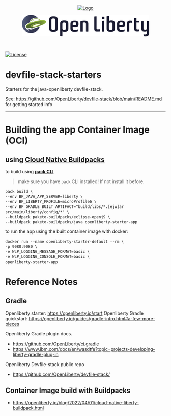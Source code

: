<!-- PROJECT LOGO -->

<p align="center">
  <a href="https://openliberty.io/">
    <img src="https://openliberty.io/img/spaceship.svg" alt="Logo">
  </a>
</p>
<p align="center">
  <a href="https://openliberty.io/">
    <img src="https://github.com/OpenLiberty/open-liberty/blob/master/logos/logo_horizontal_light_navy.png" alt="title" width="400">
  </a>
</p>
<br />

[![License](https://img.shields.io/badge/License-ASL%202.0-green.svg)](https://opensource.org/licenses/Apache-2.0)

# devfile-stack-starters
Starters for the java-openliberty devfile-stack.

See: https://github.com/OpenLiberty/devfile-stack/blob/main/README.md for getting started info

---

# Building the app Container Image (OCI)

## using [**Cloud Native Buildpacks**](https://buildpacks.io/)

to build using [**pack CLI**](https://buildpacks.io/docs/tools/pack/) 

> make sure you have `pack` CLI installed! If not install it before.

```shell
pack build \
--env BP_JAVA_APP_SERVER=liberty \
--env BP_LIBERTY_PROFILE=microProfile6 \
--env BP_GRADLE_BUILT_ARTIFACT="build/libs/*.[ejw]ar src/main/liberty/config/*" \
--buildpack paketo-buildpacks/eclipse-openj9 \
--buildpack paketo-buildpacks/java openliberty-starter-app
```

to run the app using the built container image with docker:

```shell
docker run --name openliberty-starter-default --rm \
-p 9080:9080 \
-e WLP_LOGGING_MESSAGE_FORMAT=basic \
-e WLP_LOGGING_CONSOLE_FORMAT=basic \
openliberty-starter-app
```

# Reference Notes

## Gradle

Openliberty starter: https://openliberty.io/start
Openliberty Gradle quickstart: https://openliberty.io/guides/gradle-intro.html#a-few-more-pieces

Openliberty Gradle plugin docs.
 * https://github.com/OpenLiberty/ci.gradle
 * https://www.ibm.com/docs/en/wasdtfe?topic=projects-developing-liberty-gradle-plug-in

Openliberty Devfile-stack public repo
 * https://github.com/OpenLiberty/devfile-stack/

## Container Image build with Buildpacks

 * https://openliberty.io/blog/2022/04/01/cloud-native-liberty-buildpack.html
